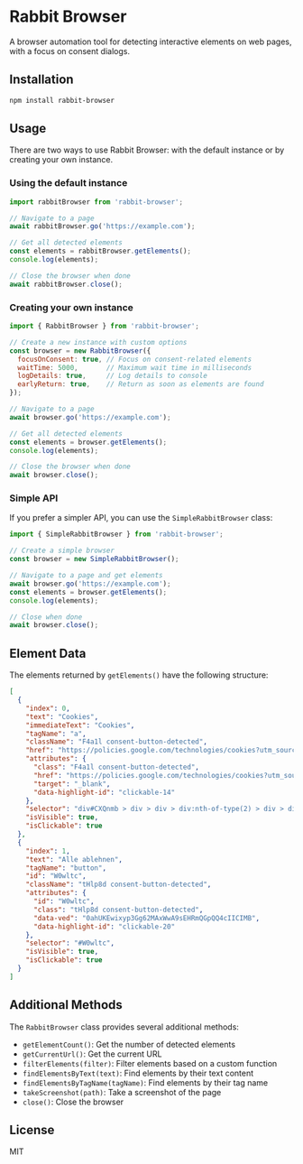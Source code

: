# Rabbit Browser

A browser automation tool for detecting interactive elements on web pages, with a focus on consent dialogs.

## Installation

```bash
npm install rabbit-browser
```

## Usage

There are two ways to use Rabbit Browser: with the default instance or by creating your own instance.

### Using the default instance

```javascript
import rabbitBrowser from 'rabbit-browser';

// Navigate to a page
await rabbitBrowser.go('https://example.com');

// Get all detected elements
const elements = rabbitBrowser.getElements();
console.log(elements);

// Close the browser when done
await rabbitBrowser.close();
```

### Creating your own instance

```javascript
import { RabbitBrowser } from 'rabbit-browser';

// Create a new instance with custom options
const browser = new RabbitBrowser({
  focusOnConsent: true, // Focus on consent-related elements
  waitTime: 5000,       // Maximum wait time in milliseconds
  logDetails: true,     // Log details to console
  earlyReturn: true,    // Return as soon as elements are found
});

// Navigate to a page
await browser.go('https://example.com');

// Get all detected elements
const elements = browser.getElements();
console.log(elements);

// Close the browser when done
await browser.close();
```

### Simple API

If you prefer a simpler API, you can use the `SimpleRabbitBrowser` class:

```javascript
import { SimpleRabbitBrowser } from 'rabbit-browser';

// Create a simple browser
const browser = new SimpleRabbitBrowser();

// Navigate to a page and get elements
await browser.go('https://example.com');
const elements = browser.getElements();
console.log(elements);

// Close when done
await browser.close();
```

## Element Data

The elements returned by `getElements()` have the following structure:

```json
[
  {
    "index": 0,
    "text": "Cookies",
    "immediateText": "Cookies",
    "tagName": "a",
    "className": "F4a1l consent-button-detected",
    "href": "https://policies.google.com/technologies/cookies?utm_source=ucbs&hl=de",
    "attributes": {
      "class": "F4a1l consent-button-detected",
      "href": "https://policies.google.com/technologies/cookies?utm_source=ucbs&hl=de",
      "target": "_blank",
      "data-highlight-id": "clickable-14"
    },
    "selector": "div#CXQnmb > div > div > div:nth-of-type(2) > div > div > a",
    "isVisible": true,
    "isClickable": true
  },
  {
    "index": 1,
    "text": "Alle ablehnen",
    "tagName": "button",
    "id": "W0wltc",
    "className": "tHlp8d consent-button-detected",
    "attributes": {
      "id": "W0wltc",
      "class": "tHlp8d consent-button-detected",
      "data-ved": "0ahUKEwixyp3Gg62MAxWwA9sEHRmQGpQQ4cIICIMB",
      "data-highlight-id": "clickable-20"
    },
    "selector": "#W0wltc",
    "isVisible": true,
    "isClickable": true
  }
]
```

## Additional Methods

The `RabbitBrowser` class provides several additional methods:

- `getElementCount()`: Get the number of detected elements
- `getCurrentUrl()`: Get the current URL
- `filterElements(filter)`: Filter elements based on a custom function
- `findElementsByText(text)`: Find elements by their text content
- `findElementsByTagName(tagName)`: Find elements by their tag name
- `takeScreenshot(path)`: Take a screenshot of the page
- `close()`: Close the browser

## License

MIT 